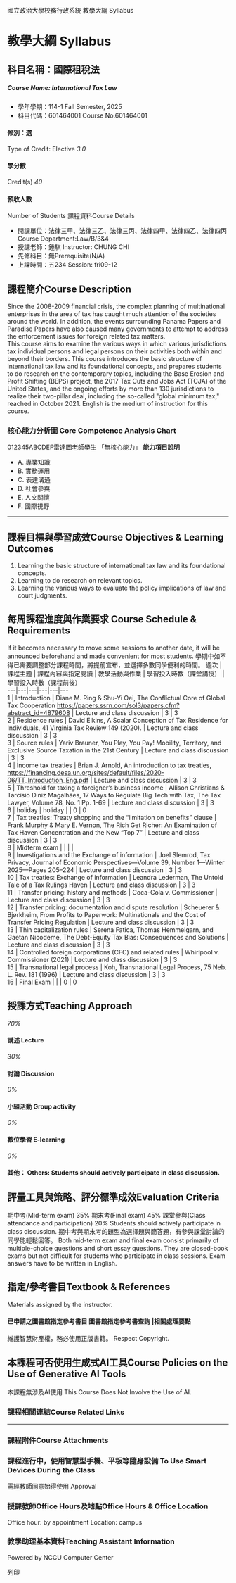 國立政治大學校務行政系統 教學大綱 Syllabus
# 教學大綱 Syllabus
##  科目名稱：國際租稅法
#####  Course Name: International Tax Law
  * 學年學期：114-1 Fall Semester, 2025 
  * 科目代碼：601464001 Course No.601464001


#### 修別：選
Type of Credit: Elective 
_3.0_
#### 學分數
Credit(s)
_40_
#### 預收人數
Number of Students
課程資料Course Details
  * 開課單位：法律三甲、法律三乙、法律三丙、法律四甲、法律四乙、法律四丙 Course Department:Law/B/3&4 
  * 授課老師：鍾騏 Instructor: CHUNG CHI 
  * 先修科目：無Prerequisite(N/A)
  * 上課時間：五234 Session: fri09-12


##  課程簡介Course Description
Since the 2008-2009 financial crisis, the complex planning of multinational enterprises in the area of tax has caught much attention of the societies around the world. In addition, the events surrounding Panama Papers and Paradise Papers have also caused many governments to attempt to address the enforcement issues for foreign related tax matters.  
This course aims to examine the various ways in which various jurisdictions tax individual persons and legal persons on their activities both within and beyond their borders. This course introduces the basic structure of international tax law and its foundational concepts, and prepares students to do research on the contemporary topics, including the Base Erosion and Profit Shifting (BEPS) project, the 2017 Tax Cuts and Jobs Act (TCJA) of the United States, and the ongoing efforts by more than 130 jurisdictions to realize their two-pillar deal, including the so-called "global minimum tax," reached in October 2021.
English is the medium of instruction for this course. 
###  核心能力分析圖 Core Competence Analysis Chart
012345ABCDEF雷達圖老師學生
「無核心能力」 
**能力項目說明**
  * A. 專業知識
  * B. 實務運用
  * C. 表達溝通
  * D. 社會參與
  * E. 人文關懷
  * F. 國際視野


* * *
##  課程目標與學習成效Course Objectives & Learning Outcomes 
1. Learning the basic structure of international tax law and its foundational concepts.
2. Learning to do research on relevant topics.
3. Learning the various ways to evaluate the policy implications of law and court judgments.
##  每周課程進度與作業要求 Course Schedule & Requirements
If it becomes necessary to move some sessions to another date, it will be announced beforehand and made convenient for most students.
學期中如不得已需要調整部分課程時間，將提前宣布，並選擇多數同學便利的時間。
週次 |  課程主題 |  課程內容與指定閱讀 |  教學活動與作業 |  學習投入時數（課堂講授） |  學習投入時數（課程前後）  
---|---|---|---|---|---  
1  |  Introduction |  Diane M. Ring & Shu-Yi Oei, The Conflictual Core of Global Tax Cooperation https://papers.ssrn.com/sol3/papers.cfm?abstract_id=4879608 |  Lecture and class discussion |  3 |  3  
2  |  Residence rules |  David Elkins, A Scalar Conception of Tax Residence for Individuals, 41 Virginia Tax Review 149 (2020). |  Lecture and class discussion |  3 |  3  
3  |  Source rules |  Yariv Brauner, You Play, You Pay! Mobility, Territory, and Exclusive Source Taxation in the 21st Century |  Lecture and class discussion |  3 |  3  
4  |  Income tax treaties |  Brian J. Arnold, An introduction to tax treaties, https://financing.desa.un.org/sites/default/files/2020-06/TT_Introduction_Eng.pdf |  Lecture and class discussion |  3 |  3  
5  |  Threshold for taxing a foreigner’s business income |  Allison Christians & Tarcísio Diniz Magalhães, 17 Ways to Regulate Big Tech with Tax, The Tax Lawyer, Volume 78, No. 1 Pp. 1-69 |  Lecture and class discussion |  3 |  3  
6  |  holiday |  holiday |  |  0 |  0  
7  |  Tax treaties: Treaty shopping and the “limitation on benefits” clause |  Frank Murphy & Mary E. Vernon, The Rich Get Richer: An Examination of Tax Haven Concentration and the New “Top 7” |  Lecture and class discussion |  3 |  3  
8  |  Midterm exam |  |  |  |   
9  |  Investigations and the Exchange of information |  Joel Slemrod, Tax Privacy, Journal of Economic Perspectives—Volume 39, Number 1—Winter 2025—Pages 205–224 |  Lecture and class discussion | 3 | 3  
10  |  Tax treaties: Exchange of information |  Leandra Lederman, The Untold Tale of a Tax Rulings Haven |  Lecture and class discussion |  3 |  3  
11  |  Transfer pricing: history and methods |  Coca-Cola v. Commissioner |  Lecture and class discussion |  3 |  3  
12  |  Transfer pricing: documentation and dispute resolution |  Scheuerer & Bjørkheim, From Profits to Paperwork: Multinationals and the Cost of Transfer Pricing Regulation |  Lecture and class discussion |  3 |  3  
13  |  Thin capitalization rules |  Serena Fatica, Thomas Hemmelgarn, and Gaetan Nicodeme, The Debt-Equity Tax Bias: Consequences and Solutions |  Lecture and class discussion |  3 |  3  
14  |  Controlled foreign corporations (CFC) and related rules |  Whirlpool v. Commissioner (2021) |  Lecture and class discussion |  3 |  3  
15 |  Transnational legal process |  Koh, Transnational Legal Process, 75 Neb. L. Rev. 181 (1996) |  Lecture and class discussion |  3 |  3  
16  |  Final Exam |  |  |  0 |  0  
##  授課方式Teaching Approach
_70%_
####  講述 Lecture
_30%_
####  討論 Discussion
_0%_
####  小組活動 Group activity
_0%_
####  數位學習 E-learning
_0%_
####  其他： Others: Students should actively participate in class discussion. 
##  評量工具與策略、評分標準成效Evaluation Criteria
期中考(Mid-term exam) 35%
期末考(Final exam) 45%
課堂參與(Class attendance and participation) 20%
Students should actively participate in class discussion. 
期中考與期末考的題型為選擇題與簡答題，有參與課堂討論的同學能輕鬆回答。
Both mid-term exam and final exam consist primarily of multiple-choice questions and short essay questions. They are closed-book exams but not difficult for students who participate in class sessions.
Exam answers have to be written in English.
##  指定/參考書目Textbook & References
Materials assigned by the instructor.
####  已申請之圖書館指定參考書目  圖書館指定參考書查詢 |相關處理要點
維護智慧財產權，務必使用正版書籍。 Respect Copyright.
##  本課程可否使用生成式AI工具Course Policies on the Use of Generative AI Tools
本課程無涉及AI使用 This Course Does Not Involve the Use of AI.
###  課程相關連結Course Related Links
* * *
###  課程附件Course Attachments
###  課程進行中，使用智慧型手機、平板等隨身設備 To Use Smart Devices During the Class
需經教師同意始得使用  Approval
###  授課教師Office Hours及地點Office Hours & Office Location
Office hour: by appointment
Location: campus
###  教學助理基本資料Teaching Assistant Information
Powered by NCCU Computer Center
  
列印
